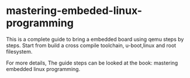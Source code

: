 # mastering-embeded-linux-programming
This is a complete guide to bring a embedded board using qemu steps by steps.
Start from build a cross compile toolchain, u-boot,linux and root filesystem.

For more details, The guide steps can be looked at the book: mastering embedded linux programming.
